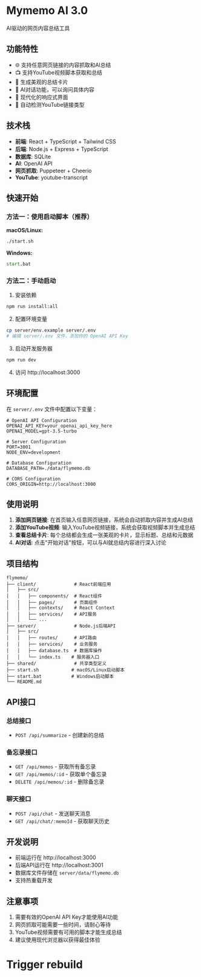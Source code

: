 # Mymemo AI 3.0

AI驱动的网页内容总结工具

## 功能特性

- 🌐 支持任意网页链接的内容抓取和AI总结
- 📺 支持YouTube视频脚本获取和总结
- 🎴 生成美观的总结卡片
- 💬 AI对话功能，可以询问具体内容
- 📱 现代化的响应式界面
- 🔄 自动检测YouTube链接类型

## 技术栈

- **前端**: React + TypeScript + Tailwind CSS
- **后端**: Node.js + Express + TypeScript
- **数据库**: SQLite
- **AI**: OpenAI API
- **网页抓取**: Puppeteer + Cheerio
- **YouTube**: youtube-transcript

## 快速开始

### 方法一：使用启动脚本（推荐）

**macOS/Linux:**
```bash
./start.sh
```

**Windows:**
```cmd
start.bat
```

### 方法二：手动启动

1. 安装依赖
```bash
npm run install:all
```

2. 配置环境变量
```bash
cp server/env.example server/.env
# 编辑 server/.env 文件，添加你的 OpenAI API Key
```

3. 启动开发服务器
```bash
npm run dev
```

4. 访问 http://localhost:3000

## 环境配置

在 `server/.env` 文件中配置以下变量：

```env
# OpenAI API Configuration
OPENAI_API_KEY=your_openai_api_key_here
OPENAI_MODEL=gpt-3.5-turbo

# Server Configuration
PORT=3001
NODE_ENV=development

# Database Configuration
DATABASE_PATH=./data/flymemo.db

# CORS Configuration
CORS_ORIGIN=http://localhost:3000
```

## 使用说明

1. **添加网页链接**: 在首页输入任意网页链接，系统会自动抓取内容并生成AI总结
2. **添加YouTube视频**: 输入YouTube视频链接，系统会获取视频脚本并生成总结
3. **查看总结卡片**: 每个总结都会生成一张美观的卡片，显示标题、总结和元数据
4. **AI对话**: 点击"开始对话"按钮，可以与AI就总结内容进行深入讨论

## 项目结构

```
flymemo/
├── client/              # React前端应用
│   ├── src/
│   │   ├── components/  # React组件
│   │   ├── pages/       # 页面组件
│   │   ├── contexts/    # React Context
│   │   ├── services/    # API服务
│   │   └── ...
├── server/              # Node.js后端API
│   ├── src/
│   │   ├── routes/      # API路由
│   │   ├── services/    # 业务服务
│   │   ├── database.ts  # 数据库操作
│   │   └── index.ts    # 服务器入口
├── shared/              # 共享类型定义
├── start.sh            # macOS/Linux启动脚本
├── start.bat           # Windows启动脚本
└── README.md
```

## API接口

### 总结接口
- `POST /api/summarize` - 创建新的总结

### 备忘录接口
- `GET /api/memos` - 获取所有备忘录
- `GET /api/memos/:id` - 获取单个备忘录
- `DELETE /api/memos/:id` - 删除备忘录

### 聊天接口
- `POST /api/chat` - 发送聊天消息
- `GET /api/chat/:memoId` - 获取聊天历史

## 开发说明

- 前端运行在 http://localhost:3000
- 后端API运行在 http://localhost:3001
- 数据库文件存储在 `server/data/flymemo.db`
- 支持热重载开发

## 注意事项

1. 需要有效的OpenAI API Key才能使用AI功能
2. 网页抓取可能需要一些时间，请耐心等待
3. YouTube视频需要有可用的脚本才能生成总结
4. 建议使用现代浏览器以获得最佳体验
# Trigger rebuild
